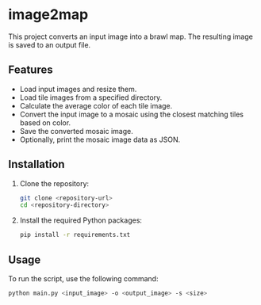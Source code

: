 # image2map

This project converts an input image into a brawl map. The resulting image is saved to an output file.

## Features

- Load input images and resize them.
- Load tile images from a specified directory.
- Calculate the average color of each tile image.
- Convert the input image to a mosaic using the closest matching tiles based on color.
- Save the converted mosaic image.
- Optionally, print the mosaic image data as JSON.

## Installation

1. Clone the repository:

    ```bash
    git clone <repository-url>
    cd <repository-directory>
    ```

2. Install the required Python packages:

    ```bash
    pip install -r requirements.txt
    ```

## Usage

To run the script, use the following command:
    
 ```bash
 python main.py <input_image> -o <output_image> -s <size>
 ```
